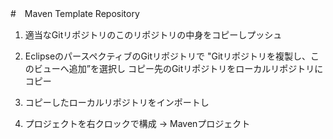 #　Maven Template Repository

1. 適当なGitリポジトリのこのリポジトリの中身をコピーしプッシュ

2. EclipseのパースペクティブのGitリポジトリで
   "Gitリポジトリを複製し、このビューへ追加”を選択し
   コピー先のGitリポジトリをローカルリポジトリにコピー
   
3. コピーしたローカルリポジトリをインポートし

4. プロジェクトを右クロックで構成 -> Mavenプロジェクト
